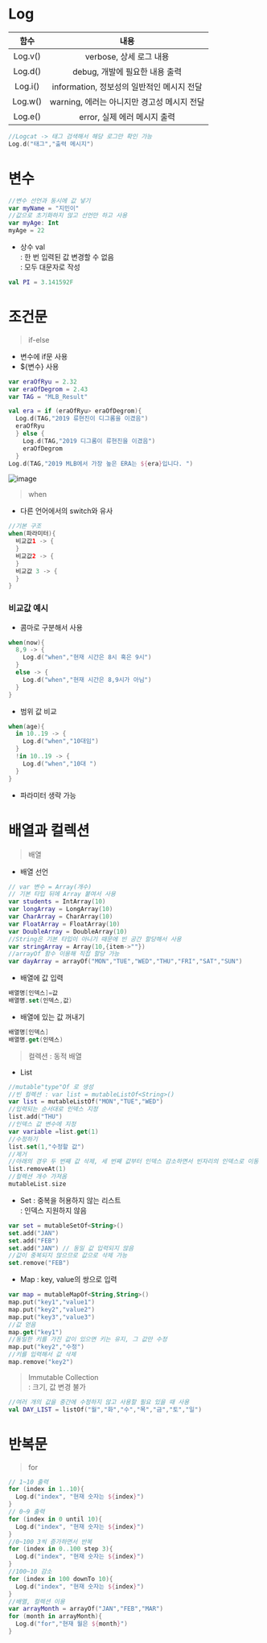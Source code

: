 # Log

|   함수    |  내용  | 
| :-------: | :----: | 
| Log.v() | verbose, 상세 로그 내용 |  
| Log.d() | debug, 개발에 필요한 내용 출력 |
| Log.i() | information, 정보성의 일반적인 메시지 전달|
| Log.w() | warning, 에러는 아니지만 경고성 메시지 전달  |
| Log.e() | error, 실제 에러 메시지 출력 |

```kotlin
//Logcat -> 태그 검색해서 해당 로그만 확인 가능
Log.d("태그","출력 메시지")
```


# 변수 

```kotlin
//변수 선언과 동시에 값 넣기
var myName = "지민이"
//값으로 초기화하지 않고 선언만 하고 사용
var myAge: Int  
myAge = 22
```

- 상수 val  
: 한 번 입력된 값 변경할 수 없음  
: 모두 대문자로 작성  
```kotlin
val PI = 3.141592F
```  

# 조건문

> if-else  
- 변수에 if문 사용  
- ${변수} 사용  

```kotlin
var eraOfRyu = 2.32
var eraOfDegrom = 2.43
var TAG = "MLB_Result"

val era = if (eraOfRyu> eraOfDegrom){
  Log.d(TAG,"2019 류현진이 디그롬을 이겼음")
  eraOfRyu
  } else {
    Log.d(TAG,"2019 디그롬이 류현진을 이겼음")
    eraOfDegrom
  }
Log.d(TAG,"2019 MLB에서 가장 높은 ERA는 ${era}입니다. ")
``` 

![image](https://user-images.githubusercontent.com/50178026/112721929-e60e1800-8f49-11eb-8403-eafe314b0f83.png)  
> when  
- 다른 언어에서의 switch와 유사  

```kotlin
//기본 구조
when(파라미터){
  비교값1 -> {
  }
  비교값2 -> {
  }
  비교값 3 -> {
  }
}
```  
### 비교값 예시  
- 콤마로 구분해서 사용
```kotlin
when(now){
  8,9 -> {
    Log.d("when","현재 시간은 8시 혹은 9시")
  }
  else -> {
    Log.d("when","현재 시간은 8,9시가 아님")
  }
}
```
- 범위 값 비교 
```kotlin
when(age){
  in 10..19 -> {
    Log.d("when","10대임")
  }
  !in 10..19 -> {
    Log.d("when","10대 ")
  }
}
```
- 파라미터 생략 가능

# 배열과 컬렉션  

> 배열 
- 배열 선언
```kotlin
// var 변수 = Array(개수)
// 기본 타입 뒤에 Array 붙여서 사용  
var students = IntArray(10)
var longArray = LongArray(10)
var CharArray = CharArray(10)
var FloatArray = FloatArray(10)
var DoubleArray = DoubleArray(10)
//String은 기본 타입이 아니기 때문에 빈 공간 할당해서 사용
var stringArray = Array(10,{item->""})
//arrayOf 함수 이용해 직접 할당 가능
var dayArray = arrayOf("MON","TUE","WED","THU","FRI","SAT","SUN")
```  
- 배열에 값 입력
```kotlin
배열명[인덱스]=값
배열명.set(인덱스,값)
```
- 배열에 있는 값 꺼내기
```kotlin
배열명[인덱스]
배열명.get(인덱스)
```
> 컬렉션
: 동적 배열

- List
```kotlin
//mutable"type"Of 로 생성  
//빈 컬렉션 : var list = mutableListOf<String>() 
var list = mutableListOf("MON","TUE","WED")
//입력되는 순서대로 인덱스 지정
list.add("THU")
//인덱스 값 변수에 지정
var variable =list.get(1)
//수정하기
list.set(1,"수정할 값")
//제거
//아래의 경우 두 번째 값 삭제, 세 번째 값부터 인덱스 감소하면서 빈자리의 인덱스로 이동  
list.removeAt(1)
//컬렉션 개수 가져옴
mutableList.size
```
- Set 
: 중복을 허용하지 않는 리스트  
: 인덱스 지원하지 않음
```kotlin  
var set = mutableSetOf<String>()  
set.add("JAN")  
set.add("FEB")  
set.add("JAN") // 동일 값 입력되지 않음  
//값이 중복되지 않으므로 값으로 삭제 가능  
set.remove("FEB")
```  

- Map
: key, value의 쌍으로 입력
```kotlin
var map = mutableMapOf<String,String>()
map.put("key1","value1")
map.put("key2","value2")
map.put("key3","value3")
//값 얻음
map.get("key1")
//동일한 키를 가진 값이 있으면 키는 유지, 그 값만 수정
map.put("key2","수정")
//키를 입력해서 값 삭제
map.remove("key2")
```

> Immutable Collection  
: 크기, 값 변경 불가  
```kotlin
//여러 개의 값을 중간에 수정하지 않고 사용할 필요 있을 때 사용  
val DAY_LIST = listOf("월","화","수","목","금","토","일")    
```

# 반복문

> for
```kotlin
// 1~10 출력
for (index in 1..10){
  Log.d("index", "현재 숫자는 ${index}")
}
// 0~9 출력
for (index in 0 until 10){
  Log.d("index", "현재 숫자는 ${index}")
}
//0~100 3씩 증가하면서 반복
for (index in 0..100 step 3){
  Log.d("index", "현재 숫자는 ${index}")
}
//100~10 감소
for (index in 100 downTo 10){
  Log.d("index", "현재 숫자는 ${index}")
}
//배열, 컬렉션 이용
var arrayMonth = arrayOf("JAN","FEB","MAR")
for (month in arrayMonth){
  Log.d("for","현재 월은 ${month}")
}
```

